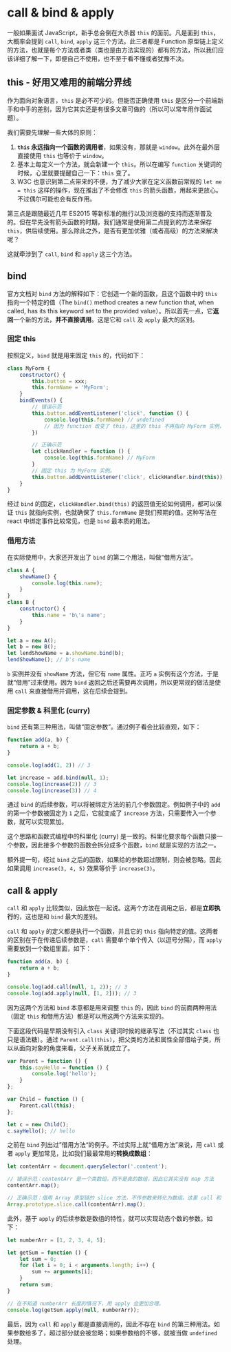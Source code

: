 # call & bind & apply

一般如果面试 JavaScript，新手总会倒在大杀器 `this` 的面前。凡是面到 `this`，大概率会提到 `call`, `bind`, `apply` 这三个方法。此三者都是 Function 原型链上定义的方法，也就是每个方法或者类（类也是由方法实现的）都有的方法，所以我们应该详细了解一下，即便自己不使用，也不至于看不懂或者犹豫不决。

## this - 好用又难用的前端分界线

作为面向对象语言，`this` 是必不可少的。但能否正确使用 `this` 是区分一个前端新手和中手的差别，因为它其实还是有很多文章可做的（所以可以常年用作面试题）。

我们需要先理解一些大体的原则：

1. **`this` 永远指向一个函数的调用者**，如果没有，那就是 `window`。此外在最外层直接使用 `this` 也等价于 `window`。
2. 基本上每定义一个方法，就会新建一个 `this`。所以在编写 `function` 关键词的时候，心里就要提醒自己一下：`this` 变了。
3. W3C 也意识到第二点带来的不便，为了减少大家在定义函数前常规的 `let me = this` 这样的操作，现在推出了不会修改 `this` 的箭头函数，用起来更放心。不过偶尔可能也会有反作用。

第三点是跟随最近几年 ES2015 等新标准的推行以及浏览器的支持而逐渐普及的。但在早先没有箭头函数的时期，我们通常是使用第二点提到的方法来保存 `this`，供后续使用。那么除此之外，是否有更加优雅（或者高级）的方法来解决呢？

这就牵涉到了 `call`, `bind` 和 `apply` 这三个方法。

## bind

官方文档对 `bind` 方法的解释如下：它创造一个新的函数，且这个函数中的 `this` 指向一个特定的值（The `bind()` method creates a new function that, when called, has its this keyword set to the provided value）。所以首先一点，它**返回**一个新的方法，**并不直接调用**。这是它和 `call` 及 `apply` 最大的区别。

### 固定 this

按照定义，`bind` 就是用来固定 `this` 的，代码如下：

```javascript
class MyForm {
    constructor() {
        this.button = xxx;
        this.formName = 'MyForm';
    }
    bindEvents() {
        // 错误示范
        this.button.addEventListener('click', function () {
            console.log(this.formName) // undefined
            // 因为 function 改变了 this，这里的 this 不再指向 MyForm 实例，而是 this.button 这个 DOM 元素了。
        })

        // 正确示范
        let clickHandler = function () {
            console.log(this.formName) // MyForm
        }
        // 固定 this 为 MyForm 实例。
        this.button.addEventListener('click', clickHandler.bind(this))
    }
}
```

经过 `bind` 的固定，`clickHandler.bind(this)` 的返回值无论如何调用，都可以保证 `this` 就指向实例，也就确保了 `this.formName` 是我们预期的值。这种写法在 react 中绑定事件比较常见，也是 `bind` 最本质的用法。

### 借用方法

在实际使用中，大家还开发出了 `bind` 的第二个用法，叫做“借用方法”。

```javascript
class A {
    showName() {
        console.log(this.name);
    }
}
class B {
    constructor() {
        this.name = 'b\'s name';
    }
}

let a = new A();
let b = new B();
let lendShowName = a.showName.bind(b);
lendShowName(); // b's name
```

`b` 实例并没有 `showName` 方法，但它有 `name` 属性。正巧 `a` 实例有这个方法，于是就“借用”过来使用。因为 `bind` 返回之后还需要再次调用，所以更常规的做法是使用 `call` 来直接借用并调用，这在后续会提到。

### 固定参数 & 科里化 (curry)

`bind` 还有第三种用法，叫做“固定参数”。通过例子看会比较直观，如下：

```javascript
function add(a, b) {
    return a + b;
}

console.log(add(1, 2)) // 3

let increase = add.bind(null, 1);
console.log(increase(2)) // 3
console.log(increase(3)) // 4
```

通过 `bind` 的后续参数，可以将被绑定方法的前几个参数固定。例如例子中的 `add` 的第一个参数被固定为 `1` 之后，它就变成了 `increase` 方法，只需要传入一个参数，就可以实现累加。

这个思路和函数式编程中的科里化 (curry) 是一致的。科里化要求每个函数只接一个参数，因此接多个参数的函数会拆分成多个函数，`bind` 就是实现的方法之一。

额外提一句，经过 `bind` 之后的函数，如果给的参数超过限制，则会被忽略。因此如果调用 `increase(3, 4, 5)` 效果等价于 `increase(3)`。

## call & apply

`call` 和 `apply` 比较类似，因此放在一起说。这两个方法在调用之后，都是**立即执行**的，这也是和 `bind` 最大的差别。

`call` 和 `apply` 的定义都是执行一个函数，并且它的 `this` 指向特定的值。这两者的区别在于在传递后续参数是，`call` 需要单个单个传入（以逗号分隔），而 `apply` 需要放到一个数组里面，如下：

```javascript
function add(a, b) {
    return a + b;
}

console.log(add.call(null, 1, 2)); // 3
console.log(add.apply(null, [1, 2])); // 3
```

因为这两个方法和 `bind` 本意都是用来调整 `this` 的，因此 `bind` 的前面两种用法（固定 `this` 和借用方法）都是可以用这两个方法来实现的。

下面这段代码是早期没有引入 `class` 关键词时候的继承写法（不过其实 `class` 也只是语法糖）。通过 `Parent.call(this)`，把父类的方法和属性全部借给子类，所以从面向对象的角度来看，父子关系就成立了。

```javascript
var Parent = function () {
    this.sayHello = function () {
        console.log('hello');
    }
};

var Child = function () {
    Parent.call(this);
};

let c = new Child();
c.sayHello(); // hello
```

之前在 `bind` 列出过”借用方法“的例子。不过实际上就“借用方法”来说，用 `call` 或者 `apply` 更加常见，比如我们最最常用的**转换成数组**：

```javascript
let contentArr = document.querySelector('.content');

// 错误示范：contentArr 是一个类数组，而不是真的数组，因此它其实没有 map 方法
contentArr.map();

// 正确示范：借用 Array 原型链的 slice 方法，不传参数来转化为数组。这里 call 和 apply 都可以。
Array.prototype.slice.call(contentArr).map();
```

此外，基于 `apply` 的后续参数是数组的特性，就可以实现动态个数的参数。如下：

```javascript
let numberArr = [1, 2, 3, 4, 5];

let getSum = function () {
    let sum = 0;
    for (let i = 0; i < arguments.length; i++) {
        sum += arguments[i];
    }
    return sum;
}

// 在不知道 numberArr 长度的情况下，用 apply 会更加合理。
console.log(getSum.apply(null, numberArr));
```

最后，因为 `call` 和 `apply` 都是直接调用的，因此不存在 `bind` 的第三种用法。如果参数给多了，超过部分就会被忽略；如果参数给的不够，就被当做 `undefined` 处理。
